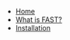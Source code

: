 <!-- docs/_sidebar.md -->

- [Home](/)
- [What is FAST?](aboutfast.md)
- [Installation](installation.md)
